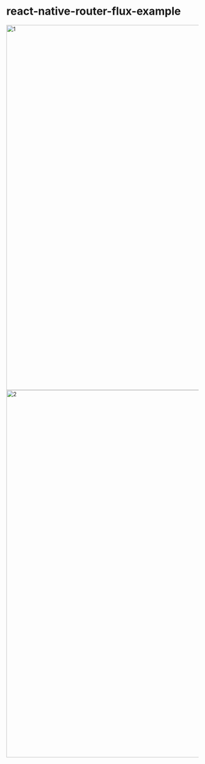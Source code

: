# react-native-router-flux-example
<img width="955" alt="1" src="https://user-images.githubusercontent.com/32267961/119482301-612e5780-bd5c-11eb-85e0-f9c3896a7d88.png">
<img width="961" alt="2" src="https://user-images.githubusercontent.com/32267961/119482309-64294800-bd5c-11eb-9cd6-d0c902d1f682.png">
